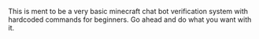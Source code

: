 This is ment to be a very basic minecraft chat bot verification system with hardcoded commands for beginners. Go ahead and do what you want with it.
